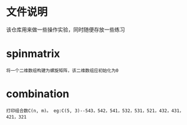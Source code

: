 # 文件说明
该仓库用来做一些操作实验，同时随便存放一些练习

spinmatrix
==========
    将一个二维数组构建为螺旋矩阵，该二维数组应初始化为0

combination
===========
    打印组合数C(n, m)。 eg:C(5, 3)--543，542，541，532，531，521，432，431，421，321
